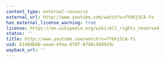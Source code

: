 ```yaml
---
content_type: external-resource
external_url: http://www.youtube.com/watch?v=fYbKjSCA-fs
has_external_license_warning: true
license: https://en.wikipedia.org/wiki/All_rights_reserved
status: ''
title: http://www.youtube.com/watch?v=fYbKjSCA-fs
uid: b149db8b-aeaa-4fea-8f87-0748c560929c
wayback_url: ''
---
```

